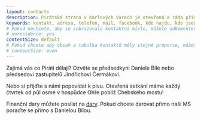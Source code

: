 ```yaml
---
layout: contacts
description: Pirátská strana v Karlových Varech je otevřená a ráda přivítá dobrovolníky a odpoví na dotazy kritiků.
keywords: kontakt, adresa, telefon, mail, facebook, kde najdu, kde jsou
# Pokud nechcete, aby se zobrazovalo kontaktní místo, můžete odkomentovat následující řádek:
# noresidence: yes
contentSize: default
# Pokud chcete aby obsah a tabulka kontaktů měly stejné proporce, můžete použít:
# contentSize: even
---
```



Zajímá vás co Piráti dělají? Ozvěte se předsedkyni Daniele Bílé nebo předsedovi zastupitelů Jindřichovi Čermákovi.

Nebo si přijďte s námi popovídat k pivu. Otevřená setkání máme každý čtvrtek od půl osmé v hospůdce Ohře poblíž Chebského mostu!


Finanční dary můžete posílat na [dary](https://dary.pirati.cz).
Pokud chcete darovat přimo naší MS poraďte se přímo s Danielou Bílou.

